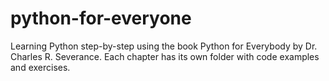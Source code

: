# python-for-everyone
Learning Python step-by-step using the book Python for Everybody by Dr. Charles R. Severance. Each chapter has its own folder with code examples and exercises.
